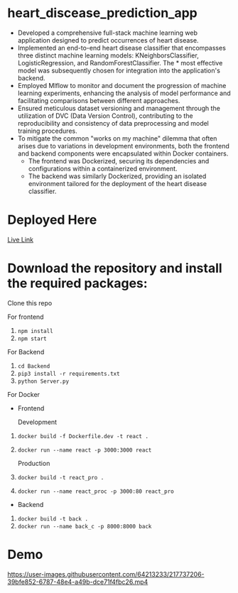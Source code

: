 # heart_discease_prediction_app

* Developed a comprehensive full-stack machine learning web application designed to predict occurrences of heart disease.
* Implemented an end-to-end heart disease classifier that encompasses three distinct machine learning models: KNeighborsClassifier, LogisticRegression, and RandomForestClassifier. The * most effective model was subsequently chosen for integration into the application's backend.
* Employed Mlflow to monitor and document the progression of machine learning experiments, enhancing the analysis of model performance and facilitating comparisons between different approaches.
* Ensured meticulous dataset versioning and management through the utilization of DVC (Data Version Control), contributing to the reproducibility and consistency of data preprocessing and model training procedures.
* To mitigate the common "works on my machine" dilemma that often arises due to variations in development environments, both the frontend and backend components were encapsulated within Docker containers.
    * The frontend was Dockerized, securing its dependencies and configurations within a containerized environment.
    * The backend was similarly Dockerized, providing an isolated environment tailored for the deployment of the heart disease classifier.

# Deployed Here
[Live Link](https://condescending-ritchie-ab03db.netlify.app/)

# Download the repository and install the required packages:

Clone this repo

For frontend 

1. `npm install`
2. `npm start`

For Backend

1. `cd Backend`
2. `pip3 install -r requirements.txt`
3. `python Server.py`

For Docker

* Frontend

  Development

1. `docker build -f Dockerfile.dev -t react .`
2. `docker run --name react -p 3000:3000 react`

   Production

1. `docker build -t react_pro .`
2.  `docker run --name react_proc -p 3000:80 react_pro`

* Backend
  
1. `docker build -t back .`
2. `docker run --name back_c -p 8000:8000 back`

  

<!--- https://user-images.githubusercontent.com/64213233/137638706-02a6f5cc-8f3e-49df-9c74-f1046f3bbe62.mp4 --->

# Demo 

https://user-images.githubusercontent.com/64213233/217737206-39bfe852-6787-48e4-a49b-dce71f4fbc26.mp4
